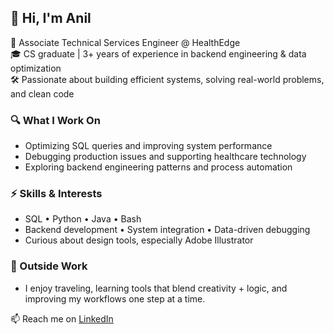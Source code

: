 ## 👋 Hi, I'm Anil

💼 Associate Technical Services Engineer @ HealthEdge  
🎓 CS graduate | 3+ years of experience in backend engineering & data optimization  
🛠️ Passionate about building efficient systems, solving real-world problems, and clean code

### 🔍 What I Work On
- Optimizing SQL queries and improving system performance  
- Debugging production issues and supporting healthcare technology  
- Exploring backend engineering patterns and process automation  

### ⚡ Skills & Interests
- SQL • Python • Java • Bash  
- Backend development • System integration • Data-driven debugging  
- Curious about design tools, especially Adobe Illustrator

### 🌱 Outside Work
- I enjoy traveling, learning tools that blend creativity + logic, and improving my workflows one step at a time.

📫 Reach me on [LinkedIn](https://www.linkedin.com/in/anil-lingala11)

